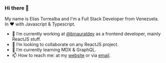 ### Hi there 👋

<!--
**exroot/exroot** is a ✨ _special_ ✨ repository because its `README.md` (this file) appears on your GitHub profile.

Here are some ideas to get you started:

- 🔭 I’m currently working on ...
- 🌱 I’m currently learning ...
- 👯 I’m looking to collaborate on ...
- 🤔 I’m looking for help with ...
- 💬 Ask me about ...
- 📫 How to reach me: ...
- 😄 Pronouns: ...
- ⚡ Fun fact: ...
-->

My name is Elias Torrealba and I'm a Full Stack Developer from Venezuela. In ❤️ with  Javascript & Typescript.

- 🔭 I’m currently working at [@binauraldev](https://github.com/binauraldev) as a frontend developer, mainly ReactJS stuff.
- 👯 I’m looking to collaborate on any ReactJS project.
- 🌱 I’m currently learning MDX & GraphQL.
- 📫 How to reach me: at my [website](https://exroot.tech/) or via [email](info@exroot.tech).
